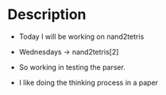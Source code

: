 # Description

- Today I will be working on nand2tetris

- Wednesdays ->  nand2tetris[2]

- So working in testing the parser.

- I like doing the thinking process in a paper 


